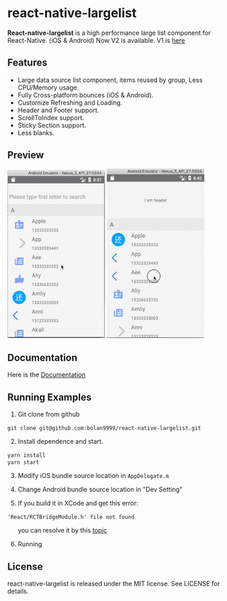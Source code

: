 # react-native-largelist

**React-native-largelist** is a high performance large list component for React-Native. (iOS & Android) Now V2 is available. V1 is [here](https://github.com/bolan9999/react-native-largelist/tree/V1)

## Features

* Large data source list component, items reused by group, Less CPU/Memory usage.
* Fully Cross-platform bounces (iOS & Android).
* Customize Refreshing and Loading.
* Header and Footer support.
* ScrollToIndex support.
* Sticky Section support.
* Less blanks.

## Preview
![Preview](./docs/res/Update.gif)
![Preview](./docs/res/RefreshAndLoading.gif)

## Documentation

Here is the [Documentation](https://bolan9999.github.io/react-native-largelist/)

## Running Examples

1. Git clone from github
```
git clone git@github.com:bolan9999/react-native-largelist.git
```

2. Install dependence and start.

```
yarn install
yarn start
```

3. Modify iOS bundle source location in `AppDelegate.m`

4. Change Android bundle source location in "Dev Setting"

5. If you build it in XCode and get this error:
```
'React/RCTBridgeModule.h' file not found
```
  &nbsp;&nbsp;&nbsp;&nbsp;&nbsp;&nbsp;you can resolve it by this [topic](https://github.com/facebook/react-native/issues/22000#issuecomment-438201084)

6. Running

## License

react-native-largelist is released under the MIT license. See LICENSE for details.

